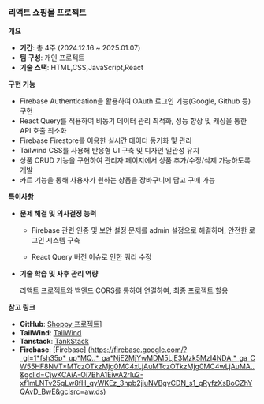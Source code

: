 <aside>

### 리액트 쇼핑몰 프로젝트 

**개요**

- **기간**: 총 4주 (2024.12.16 ~ 2025.01.07)
- **팀 구성**: 개인 프로젝트 
- **기술 스택**: HTML,CSS,JavaScript,React 

**구현 기능**

- Firebase Authentication을 활용하여 OAuth 로그인 기능(Google, Github 등) 구현
- React Query를 적용하여 비동기 데이터 관리 최적화, 성능 향상 및 캐싱을 통한 API 호출 최소화
- Firebase Firestore를 이용한 실시간 데이터 동기화 및 관리
- Tailwind CSS를 사용해 반응형 UI 구축 및 디자인 일관성 유지
- 상품 CRUD 기능을 구현하여 관리자 페이지에서 상품 추가/수정/삭제 가능하도록 개발
- 카트 기능을 통해 사용자가 원하는 상품을 장바구니에 담고 구매 가능

**특이사항**
    
- **문제 해결 및 의사결정 능력**
  
   - Firebase 관련 인증 및 보안 설정 문제를 admin 설정으로 해결하며, 안전한 로그인 시스템 구축

   - React Query 버전 이슈로 인한 쿼리 수정 
    
    
- **기술 학습 및 사후 관리 역량**
    
  리액트 프로젝트와 백엔드 CORS를 통하여 연결하여, 최종 프로젝트 할용  
      

**참고 링크**

- **GitHub**: [Shoppy 프로젝트](https://github.com/SongGeonHo/shoppy)]
- **TailWind**: [TailWind](https://tailwindcss.com/)
- **Tanstack**: [TankStack](https://tanstack.com/start/latest)
- **Firebase**: [Firebase] (https://firebase.google.com/?_gl=1*fsh35p*_up*MQ..*_ga*NjE2MjYwMDM5LjE3Mzk5MzI4NDA.*_ga_CW55HF8NVT*MTczOTkzMjg0MC4xLjAuMTczOTkzMjg0MC4wLjAuMA..&gclid=CjwKCAiA-Oi7BhA1EiwA2rIu2-xf1mLNTv25gLw8fH_qyWKEz_3npb2jjuNVBgyCDN_s1_gRyfzXsBoCZhYQAvD_BwE&gclsrc=aw.ds)
</aside>

